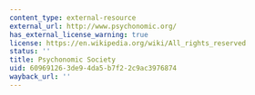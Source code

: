 ```yaml
---
content_type: external-resource
external_url: http://www.psychonomic.org/
has_external_license_warning: true
license: https://en.wikipedia.org/wiki/All_rights_reserved
status: ''
title: Psychonomic Society
uid: 60969126-3de9-4da5-b7f2-2c9ac3976874
wayback_url: ''
---
```

